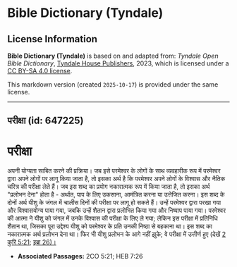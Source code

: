 # Bible Dictionary (Tyndale)

## License Information

**Bible Dictionary (Tyndale)** is based on and adapted from: _Tyndale Open Bible Dictionary_, [Tyndale House Publishers](https://tyndaleopenresources.com/), 2023, which is licensed under a [CC BY-SA 4.0 license](https://creativecommons.org/licenses/by-sa/4.0/legalcode.en).

This markdown version (created `2025-10-17`) is provided under the same license.



--------------------------------

## परीक्षा (id: 647225)

परीक्षा
=======

अपनी योग्यता साबित करने की प्रक्रिया। जब इसे परमेश्वर के लोगों के साथ व्यवहारीक रूप में परमेश्वर द्वारा अपने लोगों पर लागू किया जाता है, तो इसका अर्थ है कि परमेश्वर अपने लोगों के विश्वास और नैतिक चरित्र की परीक्षा लेते हैं। जब इस शब्द का प्रयोग नकारात्मक रूप में किया जाता है, तो इसका अर्थ "प्रलोभन देना" होता है \- अर्थात, पाप के लिए उकसाना, आमंत्रित करना या उत्तेजित करना। इस शब्द के दोनों अर्थ यीशु के जंगल में चालीस दिनों की परीक्षा पर लागू हो सकते हैं। उन्हें परमेश्वर द्वारा परखा गया और विश्वासयोग्य पाया गया, जबकि उन्हें शैतान द्वारा प्रलोभित किया गया और निष्पाप पाया गया। परमेश्वर की आत्मा ने यीशु को जंगल में उनके विश्वास की परीक्षा के लिए ले गया; लेकिन इस परीक्षा में प्रतिनिधि शैतान था, जिसका पूरा उद्देश्य यीशु को परमेश्वर के प्रति उनकी निष्ठा से बहकाना था। इस शब्द का नकारात्मक अर्थ प्रलोभन देना था। फिर भी यीशु प्रलोभन के आगे नहीं झुके; वे परीक्षा में उत्तीर्ण हुए (देखें [2 कुरि 5:21](https://ref.ly/2Cor5:21); [इब्रा 26\)।](https://ref.ly/Heb7:26)

* **Associated Passages:** 2CO 5:21; HEB 7:26

